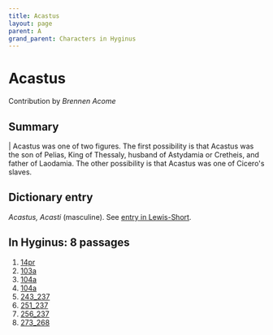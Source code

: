 ```yaml
---
title: Acastus
layout: page
parent: A
grand_parent: Characters in Hyginus
---
```



# Acastus


Contribution by *Brennen Acome*


## Summary

| Acastus was one of two figures. The first possibility is that Acastus was the son of Pelias, King of Thessaly, husband of Astydamia or Cretheis, and father of Laodamia. The other possibility is that Acastus was one of Cicero's slaves.


## Dictionary entry

*Acastus, Acasti* (masculine). See [entry in Lewis-Short](http://folio2.furman.edu/lewis-short/index.html?urn=urn:cite2:hmt:ls.markdown:n305).


## In Hyginus:  8 passages

1. [14pr](https://lingualatina.github.io/texts/browsable/hyginus/14pr/)
1. [103a](https://lingualatina.github.io/texts/browsable/hyginus/103a/)
1. [104a](https://lingualatina.github.io/texts/browsable/hyginus/104a/)
1. [104a](https://lingualatina.github.io/texts/browsable/hyginus/104a/)
1. [243_237](https://lingualatina.github.io/texts/browsable/hyginus/243_237/)
1. [251_237](https://lingualatina.github.io/texts/browsable/hyginus/251_237/)
1. [256_237](https://lingualatina.github.io/texts/browsable/hyginus/256_237/)
1. [273_268](https://lingualatina.github.io/texts/browsable/hyginus/273_268/)